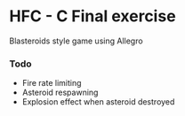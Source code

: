 # HFC - C Final exercise
Blasteroids style game using Allegro

### Todo
- Fire rate limiting
- Asteroid respawning
- Explosion effect when asteroid destroyed
